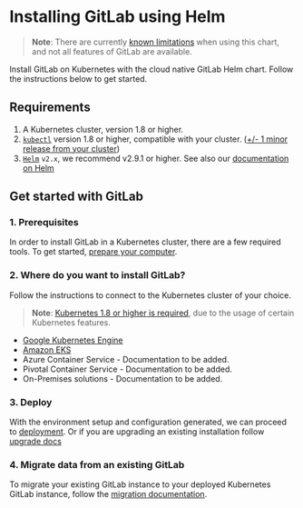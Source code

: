 # Installing GitLab using Helm
> **Note**: There are currently [known limitations](../../README.md#known-issues-and-limitations) when using this chart, and not all features of GitLab are available.

Install GitLab on Kubernetes with the cloud native GitLab Helm chart. Follow the instructions below to get started.

## Requirements

1. A Kubernetes cluster, version 1.8 or higher.
1. [`kubectl`](https://kubernetes.io/docs/tasks/tools/install-kubectl/#install-kubectl) version 1.8 or higher, compatible with your cluster. ([+/- 1 minor release from your cluster](https://kubernetes.io/docs/tasks/tools/install-kubectl/#before-you-begin))
1. [`Helm`](https://docs.helm.sh/using_helm/#installing-helm) `v2.x`, we recommend v2.9.1 or higher. See also our [documentation on Helm](../helm/README.md)

## Get started with GitLab

### 1. Prerequisites

In order to install GitLab in a Kubernetes cluster, there are a few required tools. To get started, [prepare your computer](tools.md).

### 2. Where do you want to install GitLab?

Follow the instructions to connect to the Kubernetes cluster of your choice.

> **Note**: [Kubernetes 1.8 or higher is required](#requirements), due to the usage of certain Kubernetes features.

* [Google Kubernetes Engine][]
* [Amazon EKS](../cloud/eks.md)
* Azure Container Service - Documentation to be added.
* Pivotal Container Service - Documentation to be added.
* On-Premises solutions - Documentation to be added.

### 3. Deploy

With the environment setup and configuration generated,
we can proceed to [deployment][]. Or if you are upgrading an existing
installation follow [upgrade docs][]

### 4. Migrate data from an existing GitLab

To migrate your existing GitLab instance to your deployed Kubernetes GitLab instance, follow the [migration documentation](./migration/index.md).

[Google Kubernetes Engine]: ../cloud/gke.md
[resources]: resources.md
[deployment]: deployment.md
[upgrade docs]: upgrade.md
